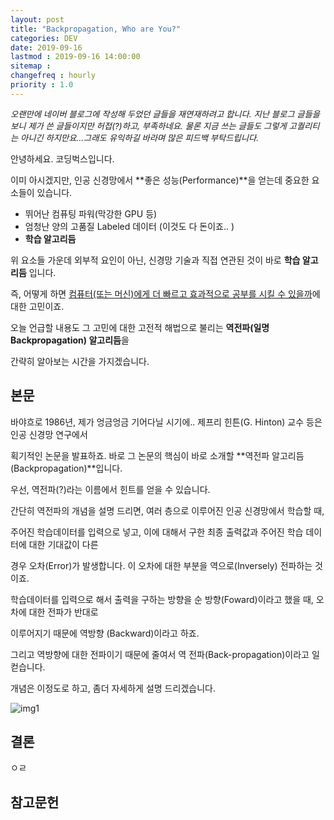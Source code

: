 ```yaml
---
layout: post
title: "Backpropagation, Who are You?"
categories: DEV
date: 2019-09-16
lastmod : 2019-09-16 14:00:00
sitemap :
changefreq : hourly
priority : 1.0
---
```




<span style="font-size:10pt">*오랜만에 네이버 블로그에 작성해 두었던 글들을 재연재하려고 합니다. 지난 블로그 글들을 보니 제가 쓴 글들이지만 허접(?)하고, 부족하네요. 물론 지금 쓰는 글들도 그렇게 고퀄리티는 아니긴 하지만요...그래도 유익하길 바라며 많은 피드백 부탁드립니다.*</span>



안녕하세요. 코딩벅스입니다.   

이미 아시겠지만, 인공 신경망에서 **좋은 성능(Performance)**을 얻는데 중요한 요소들이 있습니다. 

* 뛰어난 컴퓨팅 파워(막강한 GPU 등)
* 엄청난 양의 고품질 Labeled 데이터 (이것도 다 돈이죠.. )
* **학습 알고리듬**



위 요소들 가운데 외부적 요인이 아닌, 신경망 기술과 직접 연관된 것이 바로 **학습 알고리듬** 입니다. 

즉, 어떻게 하면 <u>컴퓨터(또는 머신)에게 더 빠르고 효과적으로 공부를 시킬 수 있을까</u>에 대한 고민이죠. 

오늘 언급할 내용도 그 고민에 대한 고전적 해법으로 불리는 **역전파(일명 Backpropagation) 알고리듬**을 

간략히 알아보는 시간을 가지겠습니다. 



## 본문

 바야흐로 1986년, 제가 엉금엉금 기어다닐 시기에.. 제프리 힌튼(G. Hinton) 교수 등은 인공 신경망 연구에서 

획기적인 논문을 발표하죠. 바로 그 논문의 핵심이 바로 소개할 **역전파 알고리듬(Backpropagation)**입니다. 



우선, 역전파(?)라는 이름에서 힌트를 얻을 수 있습니다. 

간단히 역전파의 개념을 설명 드리면, 여러 층으로 이루어진 인공 신경망에서 학습할 때, 

주어진 학습데이터를 입력으로 넣고, 이에 대해서 구한 최종 출력값과 주어진 학습 데이터에 대한 기대값이 다른 

경우 오차(Error)가 발생합니다. 이 오차에 대한 부분을 역으로(Inversely) 전파하는 것이죠. 

학습데이터를 입력으로 해서 출력을 구하는 방향을 순 방향(Foward)이라고 했을 때, 오차에 대한 전파가 반대로 

이루어지기 때문에 역방향 (Backward)이라고 하죠. 

그리고 역방향에 대한 전파이기 때문에 줄여서 역 전파(Back-propagation)이라고 일컫습니다. 



개념은 이정도로 하고, 좀더 자세하게 설명 드리겠습니다. 



![img1](../../assets/img/backpropagation1.png)







## 결론

ㅇㄹ






## 참고문헌

[1]:https://bcho.tistory.com/1182 "조대협의 블로그"
[2]: https://developers.google.com/protocol-buffers/docs/pythontutorial?hl=ko "Protocol Buffers Basic for Python"
